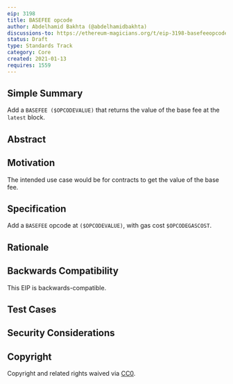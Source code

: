```yaml
---
eip: 3198
title: BASEFEE opcode
author: Abdelhamid Bakhta (@abdelhamidbakhta)
discussions-to: https://ethereum-magicians.org/t/eip-3198-basefeeopcode/5162
status: Draft
type: Standards Track
category: Core
created: 2021-01-13
requires: 1559
---
```


## Simple Summary
Add a `BASEFEE ($OPCODEVALUE)` that returns the value of the base fee at the `latest` block.

## Abstract


## Motivation
The intended use case would be for contracts to get the value of the base fee.

## Specification
Add a `BASEFEE` opcode at `($OPCODEVALUE)`, with gas cost `$OPCODEGASCOST`.

## Rationale

## Backwards Compatibility
This EIP is backwards-compatible.

## Test Cases

## Security Considerations

## Copyright
Copyright and related rights waived via [CC0](https://creativecommons.org/publicdomain/zero/1.0/).
